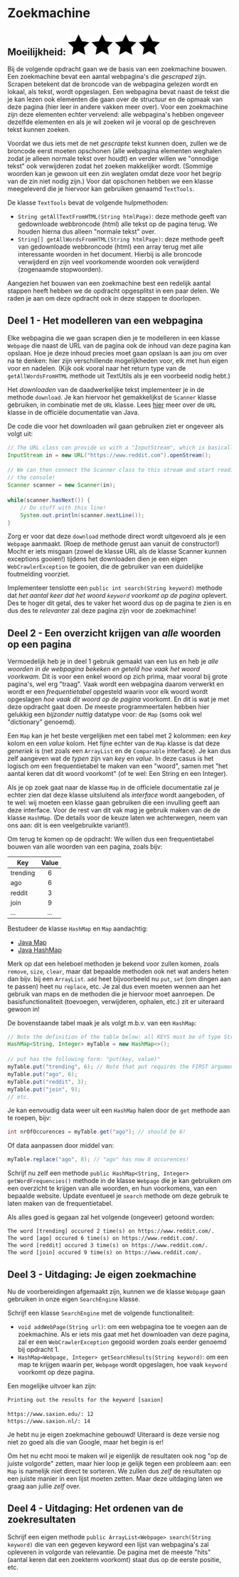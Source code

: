 # Zoekmachine
## Moeilijkheid: ![Filled](../resources/star-filled.svg) ![Filled](../resources/star-filled.svg)  ![Filled](../resources/star-filled.svg) ![Filled](../resources/star-filled.svg)

Bij de volgende opdracht gaan we de basis van een zoekmachine bouwen. Een zoekmachine bevat een aantal webpagina's die
_gescraped_ zijn. Scrapen betekent dat de broncode van de webpagina gelezen wordt en lokaal, als tekst, wordt
opgeslagen. Een webpagina bevat naast de tekst die je kan lezen ook elementen die gaan over de structuur en de opmaak
van deze pagina (hier leer in andere vakken meer over). Voor een zoekmachine zijn deze elementen echter vervelend: alle 
webpagina's hebben ongeveer dezelfde elementen en als je wil zoeken wil je vooral op de geschreven tekst kunnen zoeken.

Voordat we dus iets met de net _gescrapte_ tekst kunnen doen, zullen we de broncode eerst moeten opschonen (alle
webpagina elementen weghalen zodat je alleen normale tekst over houdt) en verder willen we "onnodige tekst" ook
verwijderen zodat het zoeken makkelijker wordt. (Sommige woorden kan je gewoon uit een zin weglaten omdat deze voor het
begrip van de zin niet nodig zijn.) Voor dat opschonen hebben we een klasse meegeleverd die je hiervoor kan
gebruiken genaamd `TextTools`.

De klasse `TextTools` bevat de volgende hulpmethoden:

- `String getAllTextFromHTML(String htmlPage)`: deze methode geeft van gedownloade webbroncode (html) alle tekst op de
  pagina terug. We houden hierna dus alleen "normale tekst" over.
- `String[] getAllWordsFromHTML(String htmlPage)`: deze methode geeft van gedownloade webbroncode (html) een array terug
  met alle interessante woorden in het document. Hierbij is alle broncode verwijderd en zijn veel voorkomende woorden
  ook verwijderd (zogenaamde stopwoorden).
  
Aangezien het bouwen van een zoekmachine best een redelijk aantal stappen heeft hebben we de opdracht opgesplitst in
een paar delen. We raden je aan om deze opdracht ook in deze stappen te doorlopen.

## Deel 1 - Het modelleren van een webpagina
Elke webpagina die we gaan scrapen dien je te modelleren in een klasse `Webpage` die naast de URL van de pagina ook de
inhoud van deze pagina kan opslaan. Hoe je deze inhoud precies moet gaan opslaan is aan jou om over na te denken: hier 
zijn verschillende mogelijkheden voor, elk met hun eigen voor en nadelen. (Kijk ook vooral naar het return type van de
`getAllWordsFromHTML` methode uit TextUtils als je een voorbeeld nodig hebt.)

Het _downloaden_ van de daadwerkelijke tekst implementeer je in de methode `download`. Je kan hiervoor het gemakkelijkst
de `Scanner` klasse gebruiken, in combinatie met de `URL` klasse. Lees 
[hier](https://docs.oracle.com/en/java/javase/11/docs/api/java.base/java/net/URL.html) meer over de `URL` klasse in de
officiële documentatie van Java.

De code die voor het downloaden wil gaan gebruiken ziet er ongeveer als volgt uit:
```java
// The URL class can provide us with a "InputStream", which is basically a connection to a website.
InputStream in = new URL("https://www.reddit.com").openStream(); 

// We can then connect the Scanner class to this stream and start reading data, just like you would with a file or
// the console!
Scanner scanner = new Scanner(in);

while(scanner.hasNext()) {
    // Do stuff with this line!
    System.out.println(scanner.nextLine());
}
```
Zorg er voor dat deze `download` methode direct wordt uitgevoerd als je een `Webpage` aanmaakt. (Roep de methode gerust
aan vanuit de constructor!) Mocht er iets misgaan (zowel de klasse URL als de klasse Scanner kunnen exceptions gooien!)
tijdens het downloaden dien je een eigen `WebCrawlerException` te gooien, die de gebruiker van een duidelijke 
foutmelding voorziet.

Implementeer tenslotte een `public int search(String keyword)` methode dat _het aantal keer dat het woord `keyword` 
voorkomt op de pagina_ oplevert. Des te hoger dit getal, des te vaker het woord dus op de pagina te zien is en dus
des te _relevanter_ zal deze pagina zijn voor de zoekmachine!

## Deel 2 - Een overzicht krijgen van _alle_ woorden op een pagina
Vermoedelijk heb je in deel 1 gebruik gemaakt van een lus en heb je _alle woorden in de webpagina bekeken en geteld
hoe vaak het woord voorkwam_. Dit is voor een enkel woord op zich prima, maar vooral bij grote pagina's, wel erg 
"traag". Vaak wordt een webpagina daarom verwerkt en wordt er een _frequentietabel_ opgesteld waarin voor elk woord
wordt opgeslagen _hoe vaak dit woord op de pagina_ voorkomt. En dit is wat je met deze opdracht gaat doen. De meeste
programmeertalen hebben hier gelukkig een _bijzonder nuttig_ datatype voor: de `Map` (soms ook wel "dictionary" genoemd).

Een `Map` kan je het beste vergelijken met een tabel met 2 kolommen: een _key_ kolom en een _value_ kolom. Het fijne
echter van de `Map` klasse is dat deze _generiek_ is (net zoals een `ArrayList` en de `Comparable` interface). Je kan
dus zelf aangeven wat de _typen_ zijn van _key_ en _value_. In deze casus is het logisch om een frequentietabel te maken
van een "woord", samen met "het aantal keren dat dit woord voorkomt" (of te wel: Een String en een Integer).

Als je op zoek gaat naar de klasse `Map` in de officiele documentatie zal je echter zien dat deze klasse uitsluitend als
_interface_ wordt aangeboden, of te wel: wij moeten een klasse gaan gebruiken die een invulling geeft aan deze interface.
Voor de rest van dit vak mag je gebruik maken van de de klasse `HashMap`. (De details voor de keuze laten we achterwegen,
neem van ons aan: dit is een veelgebruikte variant!).

Om terug te komen op de opdracht: We willen dus een frequentietabel bouwen van alle woorden van een pagina, zoals bijv:

| Key        | Value           |
| ------------- |:-------------:|
| trending      | 6 |
| ago      | 6      |
| reddit | 3      |
| join   | 9 |
| ...   | ... |

Bestudeer de klasse `HashMap` en `Map` aandachtig:
* [Java Map](https://docs.oracle.com/en/java/javase/11/docs/api/java.base/java/util/Map.html)
* [Java HashMap](https://docs.oracle.com/en/java/javase/11/docs/api/java.base/java/util/HashMap.html)

Merk op dat een heleboel methoden je bekend voor zullen komen, zoals `remove`, `size`, `clear`, maar dat bepaalde methoden
ook net wat anders heten dan bijv. bij een `ArrayList`. `add` heet bijvoorbeeld nu `put`, `set` (om dingen aan te passen)
heet nu `replace`, etc. Je zal dus even moeten wennen aan het gebruik van maps en de methoden die je hiervoor moet aanroepen.
De basisfunctionaliteit (toevoegen, verwijderen, ophalen, etc.) zit er uiteraard gewoon in!

De bovenstaande tabel maak je als volgt m.b.v. van een `HashMap`:
```java
// Note the definition of the table below: all KEYS must be of type String, all VALUES of type Integer.
HashMap<String, Integer> myTable = new HashMap<>();

// put has the following form: "put(key, value)"
myTable.put("trending", 6); // Note that put requires the FIRST argument to be a String, the second to be an Integer.
myTable.put("ago", 6);
myTable.put("reddit", 3);
myTable.put("join", 9);
// etc.
```

Je kan eenvoudig data weer uit een `HashMap` halen door de `get` methode aan te roepen, bijv:
```java
int nrOfOccurences = myTable.get("ago"); // should be 6!
```

Of data aanpassen door middel van:
```java
myTable.replace("ago", 8); // "ago" has now 8 occurences!
```

Schrijf nu zelf een methode `public HashMap<String, Integer> getWordFrequencies()` methode in de klasse `Webpage` die
je kan gebruiken om een overzicht te krijgen van alle woorden, en hun voorkomens, van een bepaalde website. Update
eventueel je `search` methode om deze gebruik te laten maken van de frequentietabel. 

Als alles goed is gegaan zal het volgende (ongeveer) getoond worden:
```text
The word [trending] occured 2 time(s) on https://www.reddit.com/.
The word [ago] occured 6 time(s) on https://www.reddit.com/.
The word [reddit] occured 3 time(s) on https://www.reddit.com/.
The word [join] occured 9 time(s) on https://www.reddit.com/.
```

## Deel 3 - Uitdaging: Je eigen zoekmachine
Nu de voorbereidingen afgemaakt zijn, kunnen we de klasse `Webpage` gaan gebruiken in onze eigen `SearchEngine` klasse.

Schrijf een klasse `SearchEngine` met de volgende functionaliteit:
- `void addWebPage(String url)`: om een webpagina toe te voegen aan de zoekmachine. Als er iets mis gaat met het downloaden
  van deze pagina, zal er een `WebCrawlerException` gegooid worden zoals eerder genoemd bij opdracht 1.
- `HashMap<Webpage, Integer> getSearchResults(String keyword)`: om een map te krijgen waarin per, `Webpage` wordt 
  opgeslagen, hoe vaak `keyword` voorkomt op deze pagina.
  
Een mogelijke uitvoer kan zijn:
```text
Printing out the results for the keyword [saxion]

https://www.saxion.edu/: 12
https://www.saxion.nl/: 14
```

Je hebt nu je eigen zoekmachine gebouwd! Uiteraard is deze versie nog niet zo goed als die van Google, maar het begin is
er! 

Om het nu echt mooi te maken wil je eigenlijk de resultaten ook nog "op de juiste volgorde" zetten, maar hier loop
je gelijk tegen een probleem aan: een `Map` is namelijk niet direct te sorteren. We zullen dus _zelf_ de resultaten
op een juiste manier in een lijst moeten zetten. Maar deze uitdaging laten we graag aan jullie _zelf_ over.

## Deel 4 - Uitdaging: Het ordenen van de zoekresultaten
Schrijf een eigen methode `public ArrayList<Webpage> search(String keyword)` die van een gegeven keyword een lijst van
webpagina's zal opleveren in volgorde van relevantie. De pagina met de meeste "hits" (aantal keren dat een zoekterm 
voorkomt) staat dus op de eerste positie, etc.